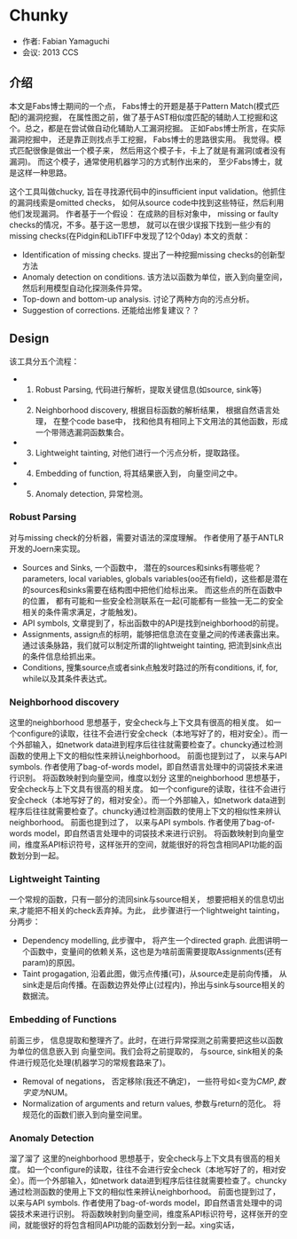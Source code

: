 # Chunky
- 作者: Fabian Yamaguchi
- 会议: 2013 CCS


## 介绍
本文是Fabs博士期间的一个点， Fabs博士的开题是基于Pattern Match(模式匹配)的漏洞挖掘， 在属性图之前，做了基于AST相似度匹配的辅助人工挖掘和这个。总之，都是在尝试做自动化辅助人工漏洞挖掘。
正如Fabs博士所言，在实际漏洞挖掘中， 还是靠正则找点手工挖掘， Fabs博士的思路很实用。 我觉得。模式匹配很像是做出一个模子来， 然后用这个模子卡，卡上了就是有漏洞(或者没有漏洞)。 而这个模子，通常使用机器学习的方式制作出来的， 至少Fabs博士，就是这样一种思路。

这个工具叫做chucky, 旨在寻找源代码中的insufficient input validation。他抓住的漏洞线索是omitted checks， 如何从source code中找到这些特征，然后利用他们发现漏洞。
作者基于一个假设： 在成熟的目标对象中， missing or faulty checks的情况，不多。基于这一思想， 就可以在很少误报下找到一些少有的missing checks(在Pidgin和LibTIFF中发现了12个0day)
本文的贡献：
  - Identification of missing checks. 提出了一种挖掘missing checks的创新型方法
  - Anomaly detection on conditions.  该方法以函数为单位，嵌入到向量空间，然后利用模型自动化探测条件异常。
  - Top-down and bottom-up analysis.  讨论了两种方向的污点分析。
  - Suggestion of corrections.  还能给出修复建议？？


## Design
该工具分五个流程：
- 1. Robust Parsing, 代码进行解析，提取关键信息(如source, sink等)
- 2. Neighborhood discovery, 根据目标函数的解析结果， 根据自然语言处理， 在整个code base中， 找和他具有相同上下文用法的其他函数，形成一个带筛选漏洞函数集合。
- 3. Lightweight tainting, 对他们进行一个污点分析，提取路径。
- 4. Embedding of function, 将其结果嵌入到， 向量空间之中。
- 5. Anomaly detection, 异常检测。

### Robust Parsing
对与missing check的分析器，需要对语法的深度理解。 作者使用了基于ANTLR开发的Joern来实现。
*  Sources and Sinks, 一个函数中， 潜在的sources和sinks有哪些呢？parameters, local variables, globals variables(oo还有field)，这些都是潜在的sources和sinks需要在结构图中把他们给标出来。 而这些点的所在函数中的位置， 都有可能和一些安全检测联系在一起(可能都有一些独一无二的安全相关的条件需求满足，才能触发)。
*  API symbols, 文章提到了，标出函数中的API是找到neighborhood的前提。
*  Assignments, assign点的标明，能够把信息流在变量之间的传递表露出来。通过该条脉路，我们就可以制定所谓的lightweight tainting, 把流到sink点出的条件信息给抓出来。
*  Conditions, 搜集source点或者sink点触发时路过的所有conditions, if, for, while以及其条件表达式。

### Neighborhood discovery
这里的neighborhood 思想基于，安全check与上下文具有很高的相关度。 如一个configure的读取，往往不会进行安全check（本地写好了的，相对安全）。而一个外部输入，如network data进到程序后往往就需要检查了。chuncky通过检测函数的使用上下文的相似性来辨认neighborhood。 前面也提到过了， 以来与API symbols. 作者使用了bag-of-words model，即自然语言处理中的词袋技术来进行识别。 将函数映射到向量空间，维度以划分
这里的neighborhood 思想基于，安全check与上下文具有很高的相关度。 如一个configure的读取，往往不会进行安全check（本地写好了的，相对安全）。而一个外部输入，如network data进到程序后往往就需要检查了。chuncky通过检测函数的使用上下文的相似性来辨认neighborhood。 前面也提到过了， 以来与API symbols. 作者使用了bag-of-words model，即自然语言处理中的词袋技术来进行识别。 将函数映射到向量空间，维度系API标识符号，这样张开的空间，就能很好的将包含相同API功能的函数划分到一起。

### Lightweight Tainting
一个常规的函数，只有一部分的流同sink与source相关， 想要把相关的信息切出来,才能把不相关的check丢弃掉。为此， 此步骤进行一个lightweight tainting， 分两步：
- Dependency modelling, 此步骤中， 将产生一个directed graph. 此图讲明一个函数中，变量间的依赖关系，这也是为啥前面需要提取Assignments(还有param)的原因。
- Taint progagation, 沿着此图，做污点传播(可)，从source走是前向传播， 从sink走是后向传播。在函数边界处停止(过程内)，拎出与sink与source相关的数据流。

### Embedding of Functions
前面三步， 信息提取和整理齐了。此时，在进行异常探测之前需要把这些以函数为单位的信息嵌入到 向量空间。我们会将之前提取的， 与source, sink相关的条件进行规范化处理(机器学习的常规套路来了)。
- Removal of negations， 否定移除(我还不确定)， 一些符号如<变为$CMP, 数字变为$NUM。
- Normalization of arguments and return values, 参数与return的范化。
将规范化的函数们嵌入到向量空间里。

### Anomaly Detection
溜了溜了
这里的neighborhood 思想基于，安全check与上下文具有很高的相关度。 如一个configure的读取，往往不会进行安全check（本地写好了的，相对安全）。而一个外部输入，如network data进到程序后往往就需要检查了。chuncky通过检测函数的使用上下文的相似性来辨认neighborhood。 前面也提到过了， 以来与API symbols. 作者使用了bag-of-words model，即自然语言处理中的词袋技术来进行识别。 将函数映射到向量空间，维度系API标识符号，这样张开的空间，就能很好的将包含相同API功能的函数划分到一起。xing实话， 
